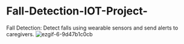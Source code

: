 # Fall-Detection-IOT-Project-
Fall Detection: Detect falls using wearable sensors and send alerts to caregivers.
![ezgif-6-9d47b1c0cb](https://github.com/user-attachments/assets/753f2704-7fe8-4b88-be08-bfb3d2d1ff07)
